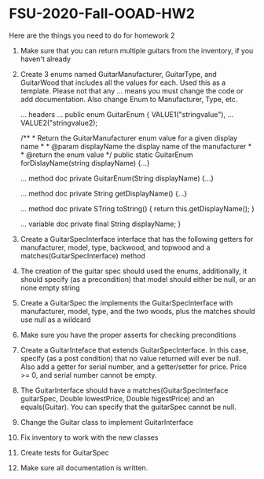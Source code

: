 # FSU-2020-Fall-OOAD-HW2

Here are the things you need to do for homework 2
1. Make sure that you can return multiple guitars from the inventory, if you haven't already
2. Create 3 enums named GuitarManufacturer, GuitarType, and GuitarWood that includes all 
   the values for each. Used this as a template. Please not that any ... means you must
   change the code or add documentation. Also change Enum to Manufacturer, Type, etc.

    ... headers ...
    public enum GuitarEnum {
      VALUE1("stringvalue"),
      ...
      VALUE2("stringvalue2);

      /**
	   * Return the GuitarManufacturer enum value for a given display name
	   * 
	   * @param displayName the display name of the manufacturer
	   * 
	   * @return the enum value
	   */
      public static GuitarEnum forDislayName(string displayName) {...}

      ... method doc
      private GuitarEnum(String displayName) {...}
    
      ... method doc
      private String getDisplayName() {...}
    
      ... method doc
      private STring toString() { return this.getDisplayName(); }
    
      ... variable doc
      private final String displayName;
    }
3. Create a GuitarSpecInterface interface that has the following getters for manufacturer, model, 
   type, backwood, and topwood and a matches(GuitarSpecInterface) method
4. The creation of the guitar spec should used the enums, additionally, it should specify (as a 
   precondition) that model should either be null, or an none empty string
5. Create a GuitarSpec the implements the GuitarSpecInterface with manufacturer, model, type, and 
   the two woods, plus the matches should use null as a wildcard
6. Make sure you have the proper asserts for checking preconditions
7. Create a GuitarInteface that extends GuitarSpecInterface. In this case, specify (as a post 
   condition) that no value returned will ever be null. Also add a getter for serial number, and a 
   getter/setter for price. Price >= 0, and serial number cannot be empty.
8. The GuitarInterface should have a
      matches(GuitarSpecInterface guitarSpec, Double lowestPrice, Double higestPrice)
   and an equals(Guitar). You can specify that the guitarSpec cannot be null.   
9. Change the Guitar class to implement GuitarInterface
10. Fix inventory to work with the new classes
11. Create tests for GuitarSpec
12. Make sure all documentation is written.
